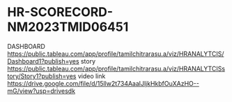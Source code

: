 # HR-SCORECORD-NM2023TMID06451
DASHBOARD https://public.tableau.com/app/profile/tamilchitrarasu.a/viz/HRANALYTCIS/Dashboard1?publish=yes
story https://public.tableau.com/app/profile/tamilchitrarasu.a/viz/HRANALYTCISstory/Story1?publish=yes
video link https://drive.google.com/file/d/15llw2t734AaalJljkHkbfOuXAzHO--mG/view?usp=drivesdk
